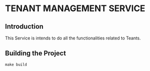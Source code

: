 # TENANT MANAGEMENT SERVICE

## Introduction

This Service is intends to do all the functionalities related to Teants.

## Building the Project

```console
make build
```
